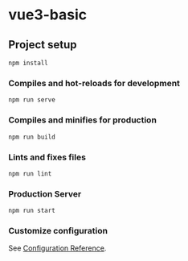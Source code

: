 # vue3-basic

## Project setup

```
npm install
```

### Compiles and hot-reloads for development

```
npm run serve
```

### Compiles and minifies for production

```
npm run build
```

### Lints and fixes files

```
npm run lint
```

### Production Server

```
npm run start
```

### Customize configuration

See [Configuration Reference](https://cli.vuejs.org/config/).
